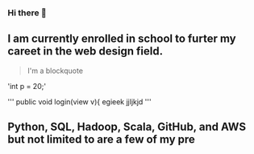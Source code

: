 ### Hi there 👋
## I am currently enrolled in school to furter my careet in the web design field.

>I'm a blockquote

'int p = 20;'

'''
public void login(view v){
egieek 
jjljkjd
'''
 ## Python, SQL, Hadoop, Scala, GitHub, and AWS but not limited to are a few of my pre

